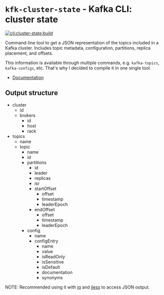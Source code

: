 # `kfk-cluster-state` - Kafka CLI: cluster state

[![cli:cluster-state:build](https://github.com/jeqo/poc-apache-kafka/actions/workflows/cli-cluster-state-build.yml/badge.svg)](https://github.com/jeqo/poc-apache-kafka/actions/workflows/cli-cluster-state-build.yml)

Command-line tool to get a JSON representation of the topics included in a Kafka cluster.
Includes topic metadata, configuration, partitions, replica placement, and offsets.

This information is available through multiple commands, e.g. `kafka-topics`, `kafka-configs`, etc.
That's why I decided to compile it in one single tool.

- [Documentation](./docs/kfk-cluster-state.adoc)

## Output structure

- cluster
  - id
  - brokers
    - id
    - host
    - rack
- topics
  - name
  - topic
    - name
    - id
    - partitions
      - id
      - leader
      - replicas
      - isr
      - startOffset
        - offset
        - timestamp
        - leaderEpoch
      - endOffset
        - offset
        - timestamp
        - leaderEpoch
    - config
      - name
      - configEntry
        - name
        - value
        - isReadOnly
        - isSensitive
        - isDefault
        - documentation
        - synonyms

NOTE: Recommended using it with [jq](https://stedolan.github.io/jq/) and [jless](https://github.com/PaulJuliusMartinez/jless) to access JSON output.
